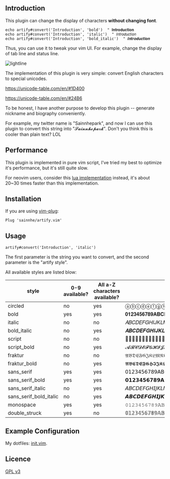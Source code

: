 ## Introduction

This plugin can change the display of characters **without changing font**.

```vim
echo artify#convert('Introduction', 'bold')  " 𝐈𝐧𝐭𝐫𝐨𝐝𝐮𝐜𝐭𝐢𝐨𝐧
echo artify#convert('Introduction', 'italic')  " 𝐼𝑛𝑡𝑟𝑜𝑑𝑢𝑐𝑡𝑖𝑜𝑛
echo artify#convert('Introduction', 'bold_italic')  " 𝑰𝒏𝒕𝒓𝒐𝒅𝒖𝒄𝒕𝒊𝒐𝒏
```

Thus, you can use it to tweak your vim UI. For example, change the display of tab line and status line.

![lightline](https://gitlab.com/sainnhe/img/-/raw/master/Screenshot_20200408_194111.png)

The implementation of this plugin is very simple: convert English characters to special unicodes.

https://unicode-table.com/en/#1D400

https://unicode-table.com/en/#24B6

To be honest, I have another purpose to develop this plugin -- generate nickname and biography conveniently.

For example, my twitter name is "Sainnhepark", and now I can use this plugin to convert this string into "𝓢𝓪𝓲𝓷𝓷𝓱𝓮𝓹𝓪𝓻𝓴". Don't you think this is cooler than plain text? LOL

## Performance

This plugin is implemented in pure vim script, I've tried my best to optimize it's performance, but it's still quite slow.

For neovim users, consider this [lua implementation](https://github.com/delphinus/artify.nvim) instead, it's about 20~30 times faster than this implementation.

## Installation

If you are using [vim-plug](https://github.com/junegunn/vim-plug):

```vim
Plug 'sainnhe/artify.vim'
```

## Usage

```vim
artify#convert('Introduction', 'italic')
```

The first parameter is the string you want to convert, and the second parameter is the "artify style".

All available styles are listed blow:

| style                  | 0-9 available? | All a-Z characters available? | Preview                                                        |
| ---------------------- | -------------- | ----------------------------- | -------------------------------------------------------------- |
| circled                | no             | yes                           | ⓐⓑⓒⓓⓔⓕⓖⓗⓘⓙⓚⓛⓜⓝⓞⓟⓠⓡⓢⓣⓤⓥⓦⓧⓨⓩⒶⒷⒸⒹⒺⒻⒼⒽⒾⒿⓀⓁⓂⓃⓄⓅⓆⓇⓈⓉⓊⓋⓌⓍⓎⓏ           |
| bold                   | yes            | yes                           | 𝟎𝟏𝟐𝟑𝟒𝟓𝟔𝟕𝟖𝟗𝐀𝐁𝐂𝐃𝐄𝐅𝐆𝐇𝐈𝐉𝐊𝐋𝐌𝐍𝐎𝐏𝐐𝐑𝐒𝐓𝐔𝐕𝐖𝐗𝐘𝐙𝐚𝐛𝐜𝐝𝐞𝐟𝐠𝐡𝐢𝐣𝐤𝐥𝐦𝐧𝐨𝐩𝐪𝐫𝐬𝐭𝐮𝐯𝐰𝐱𝐲𝐳 |
| italic                 | no             | no                            | 𝐴𝐵𝐶𝐷𝐸𝐹𝐺𝐻𝐼𝐽𝐾𝐿𝑀𝑁𝑂𝑃𝑄𝑅𝑆𝑇𝑈𝑉𝑊𝑋𝑌𝑍𝑎𝑏𝑐𝑑𝑒𝑓𝑔𝑖𝑗𝑘𝑙𝑚𝑛𝑜𝑝𝑞𝑟𝑠𝑡𝑢𝑣𝑤𝑥𝑦𝑧            |
| bold_italic            | no             | yes                           | 𝑨𝑩𝑪𝑫𝑬𝑭𝑮𝑯𝑰𝑱𝑲𝑳𝑴𝑵𝑶𝑷𝑸𝑹𝑺𝑻𝑼𝑽𝑾𝑿𝒀𝒁𝒂𝒃𝒄𝒅𝒆𝒇𝒈𝒉𝒊𝒋𝒌𝒍𝒎𝒏𝒐𝒑𝒒𝒓𝒔𝒕𝒖𝒗𝒘𝒙𝒚𝒛           |
| script                 | no             | no                            | 𝒜𝒞𝒟𝒢𝒥𝒦𝒧𝒨𝒩𝒪𝒫𝒬𝒮𝒯𝒰𝒱𝒲𝒳𝒴𝒵𝒶𝒷𝒸𝒹𝒻𝒽𝒾𝒿𝓀𝓁𝓂𝓃𝓅𝓆𝓇𝓈𝓉𝓊𝓋𝓌𝓍𝓎𝓏                    |
| script_bold            | no             | yes                           | 𝓐𝓑𝓒𝓓𝓔𝓕𝓖𝓗𝓘𝓙𝓚𝓛𝓜𝓝𝓞𝓟𝓠𝓡𝓢𝓣𝓤𝓥𝓦𝓧𝓨𝓩𝓪𝓫𝓬𝓭𝓮𝓯𝓰𝓱𝓲𝓳𝓴𝓵𝓶𝓷𝓸𝓹𝓺𝓻𝓼𝓽𝓾𝓿𝔀𝔁𝔂𝔃           |
| fraktur                | no             | no                            | 𝔄𝔅𝔇𝔈𝔉𝔊𝔍𝔎𝔏𝔐𝔑𝔒𝔓𝔔𝔖𝔗𝔘𝔙𝔚𝔛𝔜𝔞𝔟𝔠𝔡𝔢𝔣𝔤𝔥𝔦𝔧𝔨𝔩𝔪𝔫𝔬𝔭𝔮𝔯𝔰𝔱𝔲𝔳𝔴𝔵𝔶𝔷                |
| fraktur_bold           | no             | yes                           | 𝕬𝕭𝕮𝕯𝕰𝕱𝕲𝕳𝕴𝕵𝕶𝕷𝕸𝕹𝕺𝕻𝕼𝕽𝕾𝕿𝖀𝖁𝖂𝖃𝖄𝖅𝖆𝖇𝖈𝖉𝖊𝖋𝖌𝖍𝖎𝖏𝖐𝖑𝖒𝖓𝖔𝖕𝖖𝖗𝖘𝖙𝖚𝖛𝖜𝖝𝖞𝖟           |
| sans_serif             | yes            | yes                           | 𝟢𝟣𝟤𝟥𝟦𝟧𝟨𝟩𝟪𝟫𝖠𝖡𝖢𝖣𝖤𝖥𝖦𝖧𝖨𝖩𝖪𝖫𝖬𝖭𝖮𝖯𝖰𝖱𝖲𝖳𝖴𝖵𝖶𝖷𝖸𝖹𝖺𝖻𝖼𝖽𝖾𝖿𝗀𝗁𝗂𝗃𝗄𝗅𝗆𝗇𝗈𝗉𝗊𝗋𝗌𝗍𝗎𝗏𝗐𝗑𝗒𝗓 |
| sans_serif_bold        | yes            | yes                           | 𝟬𝟭𝟮𝟯𝟰𝟱𝟲𝟳𝟴𝟵𝗔𝗕𝗖𝗗𝗘𝗙𝗚𝗛𝗜𝗝𝗞𝗟𝗠𝗡𝗢𝗣𝗤𝗥𝗦𝗧𝗨𝗩𝗪𝗫𝗬𝗭𝗮𝗯𝗰𝗱𝗲𝗳𝗴𝗵𝗶𝗷𝗸𝗹𝗺𝗻𝗼𝗽𝗾𝗿𝘀𝘁𝘂𝘃𝘄𝘅𝘆𝘇 |
| sans_serif_italic      | no             | yes                           | 𝘈𝘉𝘊𝘋𝘌𝘍𝘎𝘏𝘐𝘑𝘒𝘓𝘔𝘕𝘖𝘗𝘘𝘙𝘚𝘛𝘜𝘝𝘞𝘟𝘠𝘡𝘢𝘣𝘤𝘥𝘦𝘧𝘨𝘩𝘪𝘫𝘬𝘭𝘮𝘯𝘰𝘱𝘲𝘳𝘴𝘵𝘶𝘷𝘸𝘹𝘺𝘻           |
| sans_serif_bold_italic | no             | yes                           | 𝘼𝘽𝘾𝘿𝙀𝙁𝙂𝙃𝙄𝙅𝙆𝙇𝙈𝙉𝙊𝙋𝙌𝙍𝙎𝙏𝙐𝙑𝙒𝙓𝙔𝙕𝙖𝙗𝙘𝙙𝙚𝙛𝙜𝙝𝙞𝙟𝙠𝙡𝙢𝙣𝙤𝙥𝙦𝙧𝙨𝙩𝙪𝙫𝙬𝙭𝙮𝙯           |
| monospace              | yes            | yes                           | 𝟶𝟷𝟸𝟹𝟺𝟻𝟼𝟽𝟾𝟿𝙰𝙱𝙲𝙳𝙴𝙵𝙶𝙷𝙸𝙹𝙺𝙻𝙼𝙽𝙾𝙿𝚀𝚁𝚂𝚃𝚄𝚅𝚆𝚇𝚈𝚉𝚊𝚋𝚌𝚍𝚎𝚏𝚐𝚑𝚒𝚓𝚔𝚕𝚖𝚗𝚘𝚙𝚚𝚛𝚜𝚝𝚞𝚟𝚠𝚡𝚢𝚣 |
| double_struck          | yes            | no                            | 𝟘𝟙𝟚𝟛𝟜𝟝𝟞𝟟𝟠𝟡𝔸𝔹𝔻𝔼𝔽𝔾𝕀𝕁𝕂𝕃𝕄𝕆𝕊𝕋𝕌𝕍𝕎𝕏𝕐𝕒𝕓𝕔𝕕𝕖𝕗𝕘𝕙𝕚𝕛𝕜𝕝𝕞𝕟𝕠𝕡𝕢𝕣𝕤𝕥𝕦𝕧𝕨𝕩𝕪𝕫        |

## Example Configuration

My dotfiles: [init.vim](https://github.com/sainnhe/dotfiles/blob/125f0b918672d9ef9a9a6487b4d1b4c86e293f31/.config/nvim/init.vim#L548-L720).

## Licence

[GPL v3](./LICENSE)
